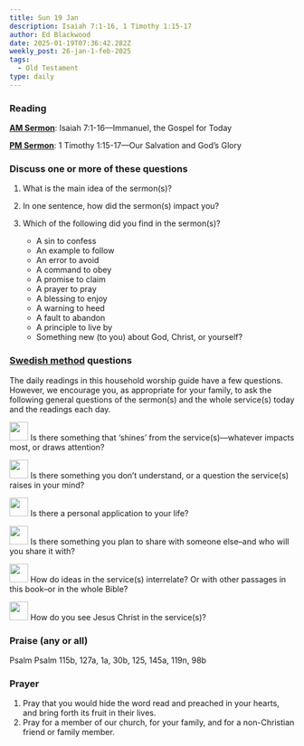 ```yaml
---
title: Sun 19 Jan
description: Isaiah 7:1-16, 1 Timothy 1:15-17
author: Ed Blackwood
date: 2025-01-19T07:36:42.282Z
weekly_post: 26-jan-1-feb-2025
tags:
  - Old Testament
type: daily
---
```

### Reading

**[AM Sermon](https://www.sermonaudio.com/sermons/120251914267111)**: Isaiah 7:1-16—Immanuel, the Gospel for Today

**[PM Sermon](https://www.sermonaudio.com/sermons/120251924246871)**: 1 Timothy 1:15-17—Our Salvation and God’s Glory

### Discuss one or more of these questions

1. What is the main idea of the sermon(s)?
2. In one sentence, how did the sermon(s) impact you?
3. Which of the following did you find in the sermon(s)?

   * A sin to confess
   * An example to follow
   * An error to avoid
   * A command to obey
   * A promise to claim
   * A prayer to pray
   * A blessing to enjoy
   * A warning to heed
   * A fault to abandon
   * A principle to live by
   * Something new (to you) about God, Christ, or yourself?

### [Swedish method](http://thebriefing.com.au/2009/01/the-swedish-method/) questions

The daily readings in this household worship guide have a few questions. However, we encourage you, as appropriate for your family, to ask the following general questions of the sermon(s) and the whole service(s) today and the readings each day.

<p><img src="/static/img/family_worship_study_ed-copy_page_1.png" width="33" height = "33"> Is there something that ‘shines’ from the service(s)—whatever impacts most, or draws attention?</p>

<p><img src="/static/img/family_worship_study_ed-copy_page_2.png" width="33" height = "33"> Is there something you don’t understand, or a question the service(s) raises in your mind?</p>

<p><img src="/static/img/family_worship_study_ed-copy_page_3.png" width="33" height = "33"> Is there a personal application to your life?</p>

<p><img src="/static/img/family_worship_study_ed-copy_page_4.png" width="33" height = "33"> Is there something you plan to share with someone else–and who will you share it with?</p>

<p><img src="/static/img/family_worship_study_ed-copy_page_5.png" width="33" height = "33"> How do ideas in the service(s) interrelate? Or with other passages in this book–or in the whole Bible?</p>

<p><img src="/static/img/family_worship_study_ed-copy_page_6.png" width="33" height = "33"> How do you see Jesus Christ in the service(s)?</p>

### Praise (any or all)

Psalm Psalm  115b, 127a, 1a, 30b, 125, 145a, 119n, 98b

### Prayer

1. Pray that you would hide the word read and preached in your hearts, and bring forth its fruit in their lives.
2. Pray for a member of our church, for your family, and for a non-Christian friend or family member.